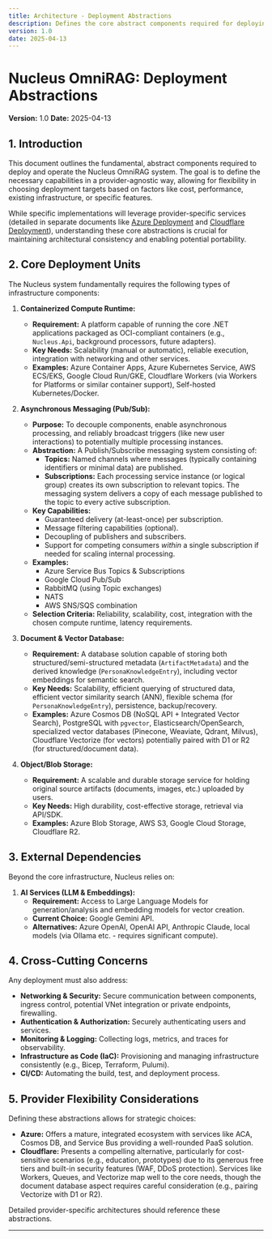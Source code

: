 ```yaml
---
title: Architecture - Deployment Abstractions
description: Defines the core abstract components required for deploying the Nucleus OmniRAG system, independent of specific cloud providers.
version: 1.0
date: 2025-04-13
---
```


# Nucleus OmniRAG: Deployment Abstractions

**Version:** 1.0
**Date:** 2025-04-13

## 1. Introduction

This document outlines the fundamental, abstract components required to deploy and operate the Nucleus OmniRAG system. The goal is to define the necessary capabilities in a provider-agnostic way, allowing for flexibility in choosing deployment targets based on factors like cost, performance, existing infrastructure, or specific features.

While specific implementations will leverage provider-specific services (detailed in separate documents like [Azure Deployment](./ARCHITECTURE_DEPLOYMENT_AZURE.md) and [Cloudflare Deployment](./ARCHITECTURE_DEPLOYMENT_CLOUDFLARE.md)), understanding these core abstractions is crucial for maintaining architectural consistency and enabling potential portability.

## 2. Core Deployment Units

The Nucleus system fundamentally requires the following types of infrastructure components:

1.  **Containerized Compute Runtime:**
    *   **Requirement:** A platform capable of running the core .NET applications packaged as OCI-compliant containers (e.g., `Nucleus.Api`, background processors, future adapters).
    *   **Key Needs:** Scalability (manual or automatic), reliable execution, integration with networking and other services.
    *   **Examples:** Azure Container Apps, Azure Kubernetes Service, AWS ECS/EKS, Google Cloud Run/GKE, Cloudflare Workers (via Workers for Platforms or similar container support), Self-hosted Kubernetes/Docker.

2.  **Asynchronous Messaging (Pub/Sub):**
    *   **Purpose:** To decouple components, enable asynchronous processing, and reliably broadcast triggers (like new user interactions) to potentially multiple processing instances.
    *   **Abstraction:** A Publish/Subscribe messaging system consisting of:
        *   **Topics:** Named channels where messages (typically containing identifiers or minimal data) are published.
        *   **Subscriptions:** Each processing service instance (or logical group) creates its own subscription to relevant topics. The messaging system delivers a copy of each message published to the topic to every active subscription.
    *   **Key Capabilities:**
        *   Guaranteed delivery (at-least-once) per subscription.
        *   Message filtering capabilities (optional).
        *   Decoupling of publishers and subscribers.
        *   Support for competing consumers *within* a single subscription if needed for scaling internal processing.
    *   **Examples:**
        *   Azure Service Bus Topics & Subscriptions
        *   Google Cloud Pub/Sub
        *   RabbitMQ (using Topic exchanges)
        *   NATS
        *   AWS SNS/SQS combination
    *   **Selection Criteria:** Reliability, scalability, cost, integration with the chosen compute runtime, latency requirements.

3.  **Document & Vector Database:**
    *   **Requirement:** A database solution capable of storing both structured/semi-structured metadata (`ArtifactMetadata`) and the derived knowledge (`PersonaKnowledgeEntry`), including vector embeddings for semantic search.
    *   **Key Needs:** Scalability, efficient querying of structured data, efficient vector similarity search (ANN), flexible schema (for `PersonaKnowledgeEntry`), persistence, backup/recovery.
    *   **Examples:** Azure Cosmos DB (NoSQL API + Integrated Vector Search), PostgreSQL with `pgvector`, Elasticsearch/OpenSearch, specialized vector databases (Pinecone, Weaviate, Qdrant, Milvus), Cloudflare Vectorize (for vectors) potentially paired with D1 or R2 (for structured/document data).

4.  **Object/Blob Storage:**
    *   **Requirement:** A scalable and durable storage service for holding original source artifacts (documents, images, etc.) uploaded by users.
    *   **Key Needs:** High durability, cost-effective storage, retrieval via API/SDK.
    *   **Examples:** Azure Blob Storage, AWS S3, Google Cloud Storage, Cloudflare R2.

## 3. External Dependencies

Beyond the core infrastructure, Nucleus relies on:

1.  **AI Services (LLM & Embeddings):**
    *   **Requirement:** Access to Large Language Models for generation/analysis and embedding models for vector creation.
    *   **Current Choice:** Google Gemini API.
    *   **Alternatives:** Azure OpenAI, OpenAI API, Anthropic Claude, local models (via Ollama etc. - requires significant compute).

## 4. Cross-Cutting Concerns

Any deployment must also address:

*   **Networking & Security:** Secure communication between components, ingress control, potential VNet integration or private endpoints, firewalling.
*   **Authentication & Authorization:** Securely authenticating users and services.
*   **Monitoring & Logging:** Collecting logs, metrics, and traces for observability.
*   **Infrastructure as Code (IaC):** Provisioning and managing infrastructure consistently (e.g., Bicep, Terraform, Pulumi).
*   **CI/CD:** Automating the build, test, and deployment process.

## 5. Provider Flexibility Considerations

Defining these abstractions allows for strategic choices:

*   **Azure:** Offers a mature, integrated ecosystem with services like ACA, Cosmos DB, and Service Bus providing a well-rounded PaaS solution.
*   **Cloudflare:** Presents a compelling alternative, particularly for cost-sensitive scenarios (e.g., education, prototypes) due to its generous free tiers and built-in security features (WAF, DDoS protection). Services like Workers, Queues, and Vectorize map well to the core needs, though the document database aspect requires careful consideration (e.g., pairing Vectorize with D1 or R2).

Detailed provider-specific architectures should reference these abstractions.

---
